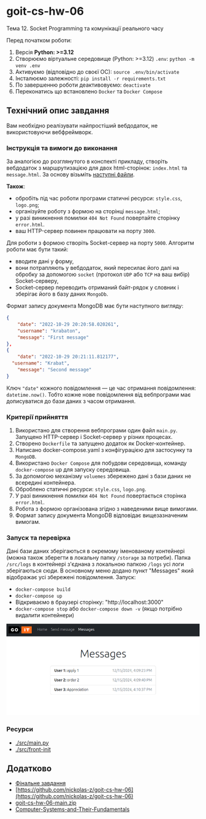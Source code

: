 # goit-cs-hw-06
Тема 12. Socket Programming та комунікації реального часу

Перед початком роботи:
1. Версія **Python: >=3.12**
2. Cтворюємо віртуальне середовище (Python: >=3.12) `.env`: `python -m venv .env`
3. Активуємо (відповідно до своєї ОС): `source .env/bin/activate`
4. Інсталюємо залежності: `pip install -r requirements.txt`
5. По завершенню роботи деактивовуємо: `deactivate`
6. Переконатись що встановлено `Docker` та `Docker Compose`

## Технічний опис завдання
Вам необхідно реалізувати найпростіший вебдодаток, не використовуючи вебфреймворк.

### Інструкція та вимоги до виконання
За аналогією до розглянутого в конспекті прикладу, створіть вебдодаток з маршрутизацією для двох html-сторінок: `index.html` та `message.html`. За основу візьміть [наступні файли](./src/front-init).

**Також**:
- обробіть під час роботи програми статичні ресурси: `style.css`, `logo.png`;
- організуйте роботу з формою на сторінці `message.html`;
- у разі виникнення помилки `404 Not Found` повертайте сторінку `error.html`.
- ваш HTTP-сервер повинен працювати на порту `3000`.

Для роботи з формою створіть Socket-сервер на порту `5000`. Алгоритм роботи має бути такий:
- вводите дані у форму,
- вони потрапляють у вебдодаток, який пересилає його далі на обробку за допомогою `socket` (протокол `UDP` або `TCP` на ваш вибір) Socket-серверу,
- Socket-сервер переводить отриманий байт-рядок у словник і зберігає його в базу даних `MongoDb`.


Формат запису документа MongoDB має бути наступного вигляду:
```json
{  
	"date": "2022-10-29 20:20:58.020261",    
	"username": "krabaton",    
	"message": "First message"  
},  
{ 
	"date": "2022-10-29 20:21:11.812177",
  "username": "Krabat",    
	"message": "Second message"  
}
```

Ключ `"date"` кожного повідомлення — це час отримання повідомлення: `datetime.now()`. Тобто кожне нове повідомлення від вебпрограми має дописуватися до бази даних з часом отримання.

### Критерії прийняття
1. Використано для створення вебпрограми один файл `main.py`. Запущено HTTP-сервер і Socket-сервер у різних процесах.
2. Створено `Dockerfile` та запущено додаток як Docker-контейнер.
3. Написано docker-compose.yaml з конфігурацією для застосунку та `MongoDB`.
4. Використано `Docker Compose` для побудови середовища, команду `docker-compose` up для запуску середовища.
5. За допомогою механізму `voluemes` збережено дані з бази даних не всередині контейнера.
6. Оброблено статичні ресурси: `style.css`, `logo.png`.
7. У разі виникнення помилки `404 Not Found` повертається сторінка `error.html`.
8. Робота з формою організована згідно з наведеними вище вимогами.
9. Формат запису документа MongoDB відповідає вищезазначеним вимогам.

### Запуск та перевірка
Дані бази даних зберігаються в окремому іменованому контейнері (можна також зберегти в локальну папку `/storage` за потреби).
Папка `/src/logs` в контейнері з'єднана з локальною папкою `/logs` усі логи зберігаються сюди. В основному меню додано пункт "Messages" який відображає усі збережені повідомлення.
Запуск:
- `docker-compose build`
- `docker-compose up`
- Відкриваємо в браузері сторінку: "http://localhost:3000"
- `docker-compose stop` або `docker-compose down -v` (якщо потрібно видалити контейнери)

![messages](./image.png)

### Ресурси
- [./src/main.py](./src/main.py)
- [./src/front-init](./src/front-init)

## Додатково
- [Фінальне завдання](https://www.edu.goit.global/uk/learn/25315460/19336208/21189559/homework)
- [https://github.com/nickolas-z/goit-cs-hw-06](https://github.com/nickolas-z/goit-cs-hw-06)
- [goit-cs-hw-06-main.zip](https://s3.eu-north-1.amazonaws.com/lms.goit.files/ccee6780-ce80-4eef-a868-97824619d49f%D0%94%D0%976_%D0%97%D1%83%D0%B1%D1%87%D0%B8%D0%BA%D0%9C%D0%B8%D0%BA%D0%BE%D0%BB%D0%B0%D0%9C%D0%B8%D0%BA%D0%BE%D0%BB%D0%B0%D0%B9%D0%BE%D0%B2%D0%B8%D1%87.zip)
- [Computer-Systems-and-Their-Fundamentals](https://github.com/nickolas-z/Computer-Systems-and-Their-Fundamentals)